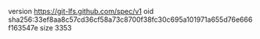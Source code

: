 version https://git-lfs.github.com/spec/v1
oid sha256:33ef8aa8c57cd36cf58a73c8700f38fc30c695a101971a655d76e666f163547e
size 3353
